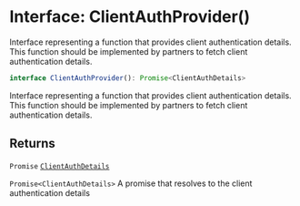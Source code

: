 # Interface: ClientAuthProvider()

Interface representing a function that provides client authentication details.
This function should be implemented by partners to fetch client authentication details.

```ts
interface ClientAuthProvider(): Promise<ClientAuthDetails>
```

Interface representing a function that provides client authentication details.
This function should be implemented by partners to fetch client authentication details.

## Returns

`Promise` [`ClientAuthDetails`](../../client-authentication-types/interfaces/client-auth-details.md)

`Promise<ClientAuthDetails>` A promise that resolves to the client authentication details
